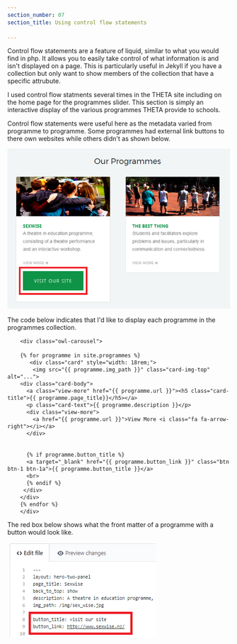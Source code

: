 ```yaml
---
section_number: 07
section_title: Using control flow statements 

---
```


Control flow statements are a feature of liquid, similar to what you would find in php. It allows you to easily take control of what information is and isn't displayed on a page. This is particularly useful in Jekyll if you have a collection but only want to show members of the collection that have a specific attrubute.

I used control flow statments several times in the THETA site including on the home page for the programmes slider. This section is simply an interactive display of the various programmes THETA provide to schools. 

Control flow statements were useful here as the metadata varied from programme to programme. Some programmes had external link buttons to there own websites while others didn't as shown below.

![Current Site](../controlflow.PNG)

The code below indicates that I'd like to display each programme in the programmes collection. 

        <div class="owl-carousel">
         
        {% for programme in site.programmes %}
           <div class="card" style="width: 18rem;">
            <img src="{{ programme.img_path }}" class="card-img-top" alt="...">
        <div class="card-body">
          <a class="view-more" href="{{ programme.url }}"><h5 class="card-title">{{ programme.page_title}}</h5></a>
          <p class="card-text">{{ programme.description }}</p>
          <div class="view-more">
            <a href="{{ programme.url }}">View More <i class="fa fa-arrow-right"></i></a>
          </div>
     
      
          {% if programme.button_title %}
          <a target="_blank" href="{{ programme.button_link }}" class="btn btn-1 btn-1a">{{ programme.button_title }}</a>
          <br>
          {% endif %}
         </div>
        </div>
        {% endfor %}
        </div>




The red box below shows what the front matter of a programme with a button would look like. 

![Current Site](../frontmatter.PNG)